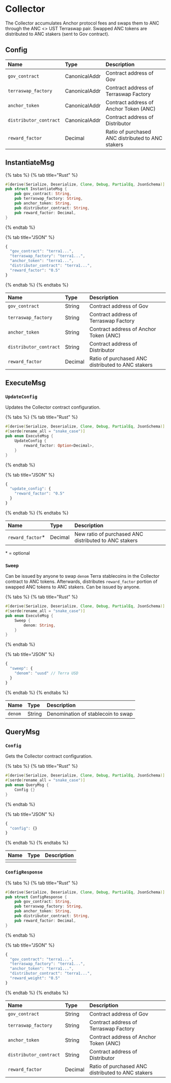 # Collector

The Collector accumulates Anchor protocol fees and swaps them to ANC through the ANC &lt;&gt; UST Terraswap pair. Swapped ANC tokens are distributed to ANC stakers \(sent to Gov contract\).

## Config

| Name | Type | Description |
| :--- | :--- | :--- |
| `gov_contract` | CanonicalAddr | Contract address of Gov |
| `terraswap_factory` | CanonicalAddr | Contract address of Terraswap Factory |
| `anchor_token` | CanonicalAddr | Contract address of Anchor Token \(ANC\) |
| `distributor_contract` | CanonicalAddr | Contract address of Distributor |
| `reward_factor` | Decimal | Ratio of purchased ANC distributed to ANC stakers |

## InstantiateMsg

{% tabs %}
{% tab title="Rust" %}
```rust
#[derive(Serialize, Deserialize, Clone, Debug, PartialEq, JsonSchema)]
pub struct InstantiateMsg {
    pub gov_contract: String, 
    pub terraswap_factory: String,
    pub anchor_token: String,
    pub distributor_contract: String,
    pub reward_factor: Decimal,
}
```
{% endtab %}

{% tab title="JSON" %}
```javascript
{
  "gov_contract": "terra1...", 
  "terraswap_factory": "terra1...", 
  "anchor_token": "terra1...", 
  "distributor_contract": "terra1...", 
  "reward_factor": "0.5" 
}
```
{% endtab %}
{% endtabs %}

| Name | Type | Description |
| :--- | :--- | :--- |
| `gov_contract` | String | Contract address of Gov |
| `terraswap_factory` | String | Contract address of Terraswap Factory |
| `anchor_token` | String | Contract address of Anchor Token \(ANC\) |
| `distributor_contract` | String | Contract address of Distributor |
| `reward_factor` | Decimal | Ratio of purchased ANC distributed to ANC stakers |

## ExecuteMsg

### `UpdateConfig`

Updates the Collector contract configuration.

{% tabs %}
{% tab title="Rust" %}
```rust
#[derive(Serialize, Deserialize, Clone, Debug, PartialEq, JsonSchema)]
#[serde(rename_all = "snake_case")]
pub enum ExecuteMsg {
    UpdateConfig {
        reward_factor: Option<Decimal>, 
    }
}
```
{% endtab %}

{% tab title="JSON" %}
```javascript
{
  "update_config": {
    "reward_factor": "0.5" 
  }
}
```
{% endtab %}
{% endtabs %}

| Name | Type | Description |
| :--- | :--- | :--- |
| `reward_factor`\* | Decimal | New ratio of purchased ANC distributed to ANC stakers |

\* = optional

### `Sweep`

Can be issued by anyone to swap `denom` Terra stablecoins in the Collector contract to ANC tokens. Afterwards, distributes `reward_factor` portion of swapped ANC tokens to ANC stakers. Can be issued by anyone.

{% tabs %}
{% tab title="Rust" %}
```rust
#[derive(Serialize, Deserialize, Clone, Debug, PartialEq, JsonSchema)]
#[serde(rename_all = "snake_case")]
pub enum ExecuteMsg {
    Sweep {
        denom: String, 
    }
}
```
{% endtab %}

{% tab title="JSON" %}
```javascript
{
  "sweep": {
    "denom": "uusd" // Terra USD
  }
}
```
{% endtab %}
{% endtabs %}

| Name | Type | Description |
| :--- | :--- | :--- |
| `denom` | String | Denomination of stablecoin to swap |

## QueryMsg

### `Config`

Gets the Collector contract configuration.

{% tabs %}
{% tab title="Rust" %}
```rust
#[derive(Serialize, Deserialize, Clone, Debug, PartialEq, JsonSchema)]
#[serde(rename_all = "snake_case")]
pub enum QueryMsg {
    Config {}
}
```
{% endtab %}

{% tab title="JSON" %}
```javascript
{
  "config": {}
}
```
{% endtab %}
{% endtabs %}

| Name | Type | Description |
| :--- | :--- | :--- |
|  |  |  |

### `ConfigResponse`

{% tabs %}
{% tab title="Rust" %}
```rust
#[derive(Serialize, Deserialize, Clone, Debug, PartialEq, JsonSchema)]
pub struct ConfigResponse {
    pub gov_contract: String, 
    pub terraswap_factory: String,
    pub anchor_token: String,
    pub distributor_contract: String,
    pub reward_factor: Decimal,
}
```
{% endtab %}

{% tab title="JSON" %}
```javascript
{
  "gov_contract": "terra1...", 
  "terraswap_factory": "terra1...", 
  "anchor_token": "terra1...", 
  "distributor_contract": "terra1...", 
  "reward_weight": "0.5" 
}
```
{% endtab %}
{% endtabs %}

| Name | Type | Description |
| :--- | :--- | :--- |
| `gov_contract` | String | Contract address of Gov |
| `terraswap_factory` | String | Contract address of Terraswap Factory |
| `anchor_token` | String | Contract address of Anchor Token \(ANC\) |
| `distributor_contract` | String | Contract address of Distributor |
| `reward_factor` | Decimal | Ratio of purchased ANC distributed to ANC stakers |

